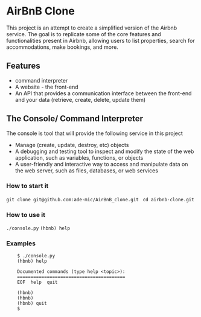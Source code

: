 # AirBnB Clone
This project is an attempt to create a simplified version of the Airbnb service. The goal is to replicate some of the core features and functionalities present in Airbnb, allowing users to list properties, search for accommodations, make bookings, and more.
## Features
* command interpreter 
* A website - the front-end
* An API that provides a communication interface between the front-end and your data (retrieve, create, delete, update them)
## The Console/ Command Interpreter
The console is  tool that will provide the following service in this project
 - Manage (create, update, destroy, etc) objects 
 - A debugging and testing tool  to inspect and modify the state of the web application, such as variables, functions, or objects
 - A user-friendly and interactive way to access and manipulate data on the web server, such as files, databases, or web services
### How to start it
``` git clone git@github.com:ade-mic/AirBnB_clone.git ```
``` cd airbnb-clone.git```

### How to use it
```./console.py```
```(hbnb) help ```
### Examples
``` 
    $ ./console.py
    (hbnb) help

    Documented commands (type help <topic>):
    ========================================
    EOF  help  quit

    (hbnb) 
    (hbnb) 
    (hbnb) quit
    $
```
